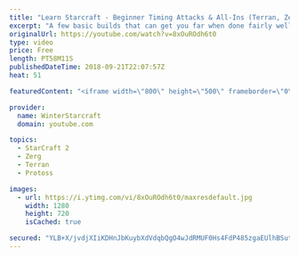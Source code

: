 ```yaml
---
title: "Learn Starcraft - Beginner Timing Attacks & All-Ins (Terran, Zerg & Protoss)"
excerpt: "A few basic builds that can get you far when done fairly well. Also important is how not to overextend and lose everything."
originalUrl: https://youtube.com/watch?v=8xOuROdh6t0
type: video
price: Free
length: PT58M11S
publishedDateTime: 2018-09-21T22:07:57Z
heat: 51

featuredContent: "<iframe width=\"800\" height=\"500\" frameborder=\"0\" src=\"https://www.youtube.com/embed/8xOuROdh6t0\" allow=\"accelerometer; autoplay; encrypted-media; gyroscope; picture-in-picture\" allowfullscreen></iframe>"

provider:
  name: WinterStarcraft
  domain: youtube.com

topics:
  - StarCraft 2
  - Zerg
  - Terran
  - Protoss

images:
  - url: https://i.ytimg.com/vi/8xOuROdh6t0/maxresdefault.jpg
    width: 1280
    height: 720
    isCached: true

secured: "YLB+X/jvdjXIiKDHnJbKuybXdVdqbQgO4wJdRMUF0Hs4FdP485zgaEUlhBSutiomGsBhC82DOUpVZipqCFQpMb63U6rwYaYhuYmj6x1MkgeYf8Mek/zCJaF8D6yGLTQ4kgMPkiMCL6CrZjSaopFnsvolmsLFMf0+VECAQQdpDEReZHcYe+ZD58LaU2rSdA2bGMTRTM+kx6X57QN1EuI4Q/Dm0liVkKhtE1Zqkxg6tRI5DUAo4qzT5Hm7tYcNz7EeGjX/fMWNuulLAqYw2NmeaXMYJYCUQ8SZBbzRGr5aoXph6gotFfHDQW2EuXQZcupPU215yj5g2A1OLEnOrOw5irw00Mle9DHwkUIHaqd0Ot3YOPzMInf71yENTv6js911HID6UhBycwE3NVQTjY1p/SWjN/EfSIisYRA5pTKK3AE=;QCm0QbyPZ4ra8oe4KHFuMQ=="
---
```


